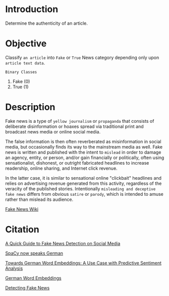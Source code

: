 # Introduction

Determine the authenticity of an article.


# Objective

Classify `an article` into `Fake` or `True` News category depending only upon `article text data`.

`Binary Classes`

1. Fake (0)
2. True (1)


# Description

Fake news is a type of `yellow journalism` or `propaganda` that consists of deliberate disinformation or hoaxes spread via traditional print and broadcast news media or online social media.

The false information is then often reverberated as misinformation in social media, but occasionally finds its way to the mainstream media as well. Fake news is written and published with the intent to `mislead` in order to damage an agency, entity, or person, and/or gain financially or politically, often using sensationalist, dishonest, or outright fabricated headlines to increase readership, online sharing, and Internet click revenue. 

In the latter case, it is similar to sensational online "clickbait" headlines and relies on advertising revenue generated from this activity, regardless of the veracity of the published stories. Intentionally `misleading and deceptive fake news` differs from obvious `satire` or `parody`, which is intended to amuse rather than mislead its audience.

[Fake News Wiki](https://en.wikipedia.org/wiki/Fake_news)


# Citation

[A Quick Guide to Fake News Detection on Social Media](https://www.kdnuggets.com/2017/10/guide-fake-news-detection-social-media.html)

[SpaCy now speaks German](https://explosion.ai/blog/german-model)

[Towards German Word Embeddings: A Use Case with Predictive Sentiment Analysis](https://link.springer.com/chapter/10.1007%2F978-3-658-19287-7_8)

[German Word Embeddings](https://devmount.github.io/GermanWordEmbeddings/)

[Detecting Fake News](https://github.com/genyunus/Detecting_Fake_News)
